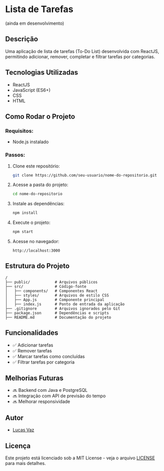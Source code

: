 # Lista de Tarefas
(ainda em desenvolvimento)
## Descrição
Uma aplicação de lista de tarefas (To-Do List) desenvolvida com ReactJS, permitindo adicionar, remover, completar e filtrar tarefas por categorias.

## Tecnologias Utilizadas
- ReactJS
- JavaScript (ES6+)
- CSS
- HTML

## Como Rodar o Projeto
### Requisitos:
- Node.js instalado

### Passos:
1. Clone este repositório:
   ```sh
   git clone https://github.com/seu-usuario/nome-do-repositorio.git
   ```
2. Acesse a pasta do projeto:
   ```sh
   cd nome-do-repositorio
   ```
3. Instale as dependências:
   ```sh
   npm install
   ```
4. Execute o projeto:
   ```sh
   npm start
   ```
5. Acesse no navegador:
   ```
   http://localhost:3000
   ```

## Estrutura do Projeto
```
/
├── public/           # Arquivos públicos
├── src/              # Código-fonte
│   ├── components/   # Componentes React
│   ├── styles/       # Arquivos de estilo CSS
│   ├── App.js        # Componente principal
│   ├── index.js      # Ponto de entrada da aplicação
├── .gitignore        # Arquivos ignorados pelo Git
├── package.json      # Dependências e scripts
├── README.md         # Documentação do projeto
```

## Funcionalidades
- ✅ Adicionar tarefas
- ✅ Remover tarefas
- ✅ Marcar tarefas como concluídas
- ✅ Filtrar tarefas por categoria

## Melhorias Futuras
- 🔜 Backend com Java e PostgreSQL
- 🔜 Integração com API de previsão do tempo
- 🔜 Melhorar responsividade

## Autor
- [Lucas Vaz](https://github.com/LucasVazz)

## Licença
Este projeto está licenciado sob a MIT License - veja o arquivo [LICENSE](LICENSE) para mais detalhes.

